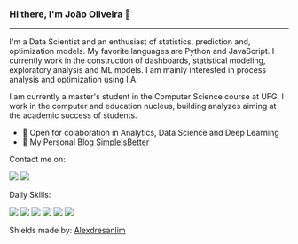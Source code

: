 ### Hi there, I'm João Oliveira 🚀
---
I'm a Data Scientist and an enthusiast of statistics, prediction and, optimization models. My favorite languages are Python and JavaScript. I currently work in the construction of dashboards, statistical modeling, exploratory analysis and ML models. I am mainly interested in process analysis and optimization using I.A.

I am currently a master's student in the Computer Science course at UFG. I work in the computer and education nucleus, building analyzes aiming at the academic success of students. 

- 🤝 Open for colaboration in Analytics, Data Science and Deep Learning
- 📘 My Personal Blog [SimpleIsBetter](https://joaolso.github.io)

Contact me on:

<a href="https://www.linkedin.com/in/joaolso" target="_blank"><img src="https://img.shields.io/badge/linkedin-%230077B5.svg?&style=for-the-badge&logo=linkedin&logoColor=white"/></a> <a href="https://twitter.com/Joaolso" target="_blank"><img src="https://img.shields.io/badge/twitter-%231DA1F2.svg?&style=for-the-badge&logo=twitter&logoColor=white"/></a>

Daily Skills:

<img src="https://img.shields.io/badge/python%20-%2314354C.svg?&style=for-the-badge&logo=python&logoColor=white"/> <img src="https://img.shields.io/badge/flask%20-%23000.svg?&style=for-the-badge&logo=flask&logoColor=white"/> <img src="https://img.shields.io/badge/mysql-%230077B5.svg?&style=for-the-badge&logo=mysql&logoColor=white"/> <img src="https://img.shields.io/badge/r-%23276DC3.svg?&style=for-the-badge&logo=r&logoColor=white" /> <img src="https://img.shields.io/badge/javascript%20-%23323330.svg?&style=for-the-badge&logo=javascript&logoColor=%23F7DF1E"/> <img src="https://img.shields.io/badge/node.js%20-%2343853D.svg?&style=for-the-badge&logo=node.js&logoColor=white" />

Shields made by: [Alexdresanlim](https://github.com/alexandresanlim/Badges4-README.md-Profile)
<!--
**joaolso/joaolso** is a ✨ _special_ ✨ repository because its `README.md` (this file) appears on your GitHub profile.


-->

